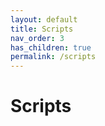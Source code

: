 ```yaml
---
layout: default
title: Scripts
nav_order: 3
has_children: true
permalink: /scripts
---
```


# Scripts